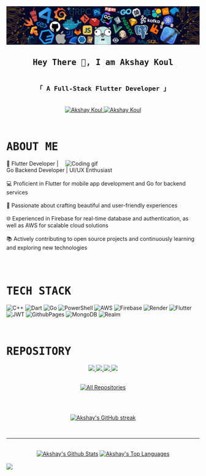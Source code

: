 <img src="/background.png">
<h2 align="center">
        <samp>Hey There 👋, I am
                <b>Akshay Koul</b>
        </samp>
</h2>


<h3 align="center"> 
  <samp>
    <br>
    「 <b> A Full-Stack Flutter Developer</b> 」
    <br>
    <br>
  </samp>
</h3>

<p align="center">
 <a href="https://in.linkedin.com/in/akshay-koul-03b0462b5" target="_blank">
  <img src="https://img.shields.io/badge/LinkedIn-0077B5?style=for-the-badge&logo=linkedin&logoColor=white" alt="Akshay Koul"/>
 </a>
        
 <a href="https://mailto:akshaykoul25122001@gmail.com" target="_blank">
  <img src="https://img.shields.io/badge/Gmail-EB562E?&style=for-the-badge&logo=Gmail&logoColor=white" alt="Akshay Koul"/>
  </a>
</p>
<br>


 # <samp>ABOUT ME</samp>
 
 <img align="right" width="350" src="https://user-images.githubusercontent.com/74038190/225813708-98b745f2-7d22-48cf-9150-083f1b00d6c9.gif" alt="Coding gif" />
<p>

📱 Flutter Developer | Go Backend Developer | UI/UX Enthusiast <br><br>
💻 Proficient in Flutter for mobile app development and Go for backend services <br><br>
🎨 Passionate about crafting beautiful and user-friendly experiences <br><br>
🌐 Experienced in Firebase for real-time database and authentication, as well as AWS for scalable cloud solutions <br><br>
📚 Actively contributing to open source projects and continuously learning and exploring new technologies <br><br>

</p>

<br/>

# <samp>TECH STACK</samp>

![C++](https://img.shields.io/badge/c++-%2300599C.svg?style=for-the-badge&logo=c%2B%2B&logoColor=white) ![Dart](https://img.shields.io/badge/dart-%230175C2.svg?style=for-the-badge&logo=dart&logoColor=white) ![Go](https://img.shields.io/badge/go-%2300ADD8.svg?style=for-the-badge&logo=go&logoColor=white) ![PowerShell](https://img.shields.io/badge/PowerShell-%235391FE.svg?style=for-the-badge&logo=powershell&logoColor=white) ![AWS](https://img.shields.io/badge/AWS-%23FF9900.svg?style=for-the-badge&logo=amazon-aws&logoColor=white) ![Firebase](https://img.shields.io/badge/firebase-%23039BE5.svg?style=for-the-badge&logo=firebase) ![Render](https://img.shields.io/badge/Render-%46E3B7.svg?style=for-the-badge&logo=render&logoColor=white) ![Flutter](https://img.shields.io/badge/Flutter-%2302569B.svg?style=for-the-badge&logo=Flutter&logoColor=white) ![JWT](https://img.shields.io/badge/JWT-black?style=for-the-badge&logo=JSON%20web%20tokens) ![GithubPages](https://img.shields.io/badge/github%20pages-121013?style=for-the-badge&logo=github&logoColor=white) ![MongoDB](https://img.shields.io/badge/MongoDB-%234ea94b.svg?style=for-the-badge&logo=mongodb&logoColor=white) ![Realm](https://img.shields.io/badge/Realm-39477F?style=for-the-badge&logo=realm&logoColor=white)

<br/>

# <samp>REPOSITORY</samp>
<div align="center">
       <a href="https://github.com/AKSHAYK0UL/Nex-Social">
               <img src="https://github-readme-stats.vercel.app/api/pin/?username=AKSHAYK0UL&repo=Nex-Social&border_color=238636&bg_color=0D1117&title_color=C9D1D9&text_color=8B949E&icon_color=238636">
       </a>
        <a href="https://github.com/AKSHAYK0UL/NexPlay">
                <img src="https://github-readme-stats.vercel.app/api/pin/?username=AKSHAYK0UL&repo=NexPlay&border_color=238636&bg_color=0D1117&title_color=C9D1D9&text_color=8B949E&icon_color=238636">
        </a>
        <a href="https://github.com/AKSHAYK0UL/Password_Manager">
                <img src="https://github-readme-stats.vercel.app/api/pin/?username=AKSHAYK0UL&repo=Password_Manager&border_color=238636&bg_color=0D1117&title_color=C9D1D9&text_color=8B949E&icon_color=238636">
        </a>
        <a href="https://github.com/AKSHAYK0UL/Nex-Pay">
                <img src="https://github-readme-stats.vercel.app/api/pin/?username=AKSHAYK0UL&repo=Nex-Pay&border_color=238636&bg_color=0D1117&title_color=C9D1D9&text_color=8B949E&icon_color=238636">
        </a>
</div>

<br>

<p align="center">
  <a href="https://github.com/AKSHAYK0UL?tab=repositories" target="_blank"><img alt="All Repositories" title="All Repositories" src="https://img.shields.io/badge/-All%20Repos-238636?style=for-the-badge&logo=koding&logoColor=white"/></a>
</p>

<br>
<br>

<p align="center">
  <a href="https://github.com/AKSHAYK0UL">
    <img src="https://github-readme-streak-stats.herokuapp.com/?user=AKSHAYK0UL&theme=soft-green&border=238636&background=0D1117" alt="Akshay's GitHub streak"/>
  </a>
</p>

<br>
<hr>
<br>

<div align="center"> 
    <a href="https://github.com/AKSHAYK0UL"><img alt="Akshay's Github Stats" src="https://denvercoder1-github-readme-stats.vercel.app/api?username=AKSHAYK0UL&show_icons=true&count_private=true&theme=soft-green&border_color=238636&bg_color=0D1117&title_color=c9d1d9&icon_color=238636" height="192px"/></a>
  <a href="https://github.com/AKSHAYK0UL"><img alt="Akshay's Top Languages" src="https://denvercoder1-github-readme-stats.vercel.app/api/top-langs/?username=AKSHAYK0UL&langs_count=8&layout=compact&theme=soft-green&border_color=238636&bg_color=0D1117&title_color=c9d1d9&icon_color=238636" height="192px"/></a>
  <br/>
</div>
<br>

<img src="https://github-readme-activity-graph.vercel.app/graph?username=AKSHAYK0UL&custom_title=Akshay%20koul's%20GitHub%20Activity%20Graph&bg_color=0D1117&color=238636&line=238636&point=238636&area_color=238636&title_color=c9d1d9&area=true">

